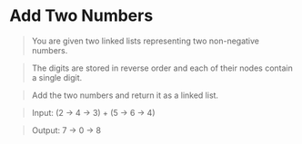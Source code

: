 # Add Two Numbers

> You are given two linked lists representing two non-negative numbers.

> The digits are stored in reverse order and each of their nodes contain a single digit.

> Add the two numbers and return it as a linked list.

> Input: (2 -> 4 -> 3) + (5 -> 6 -> 4)

> Output: 7 -> 0 -> 8

```Python

```
